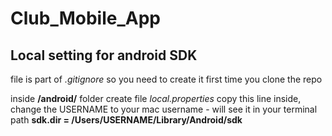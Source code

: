 # Club_Mobile_App

## Local setting for android SDK
file is part of *.gitignore* so you need to create it first time you clone the repo

inside **/android/** folder create file *local.properties*
copy this line inside, change the USERNAME to your mac username - will see it in your terminal path
**sdk.dir = /Users/USERNAME/Library/Android/sdk**
